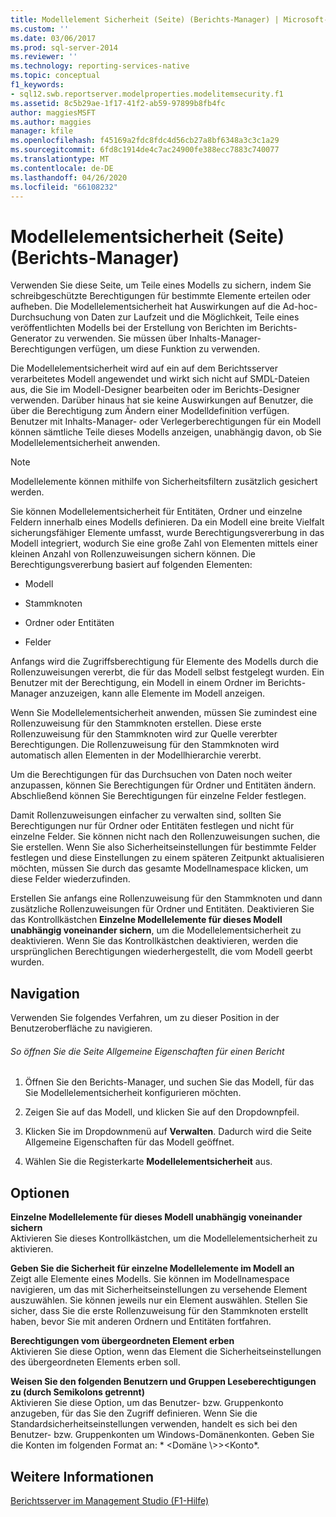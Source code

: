 ```yaml
---
title: Modellelement Sicherheit (Seite) (Berichts-Manager) | Microsoft-Dokumentation
ms.custom: ''
ms.date: 03/06/2017
ms.prod: sql-server-2014
ms.reviewer: ''
ms.technology: reporting-services-native
ms.topic: conceptual
f1_keywords:
- sql12.swb.reportserver.modelproperties.modelitemsecurity.f1
ms.assetid: 8c5b29ae-1f17-41f2-ab59-97899b8fb4fc
author: maggiesMSFT
ms.author: maggies
manager: kfile
ms.openlocfilehash: f45169a2fdc8fdc4d56cb27a8bf6348a3c3c1a29
ms.sourcegitcommit: 6fd8c1914de4c7ac24900fe388ecc7883c740077
ms.translationtype: MT
ms.contentlocale: de-DE
ms.lasthandoff: 04/26/2020
ms.locfileid: "66108232"
---
```

# <a name="model-item-security-page-report-manager"></a>Modellelementsicherheit (Seite) (Berichts-Manager)
  Verwenden Sie diese Seite, um Teile eines Modells zu sichern, indem Sie schreibgeschützte Berechtigungen für bestimmte Elemente erteilen oder aufheben. Die Modellelementsicherheit hat Auswirkungen auf die Ad-hoc-Durchsuchung von Daten zur Laufzeit und die Möglichkeit, Teile eines veröffentlichten Modells bei der Erstellung von Berichten im Berichts-Generator zu verwenden. Sie müssen über Inhalts-Manager-Berechtigungen verfügen, um diese Funktion zu verwenden.  
  
 Die Modellelementsicherheit wird auf ein auf dem Berichtsserver verarbeitetes Modell angewendet und wirkt sich nicht auf SMDL-Dateien aus, die Sie im Modell-Designer bearbeiten oder im Berichts-Designer verwenden. Darüber hinaus hat sie keine Auswirkungen auf Benutzer, die über die Berechtigung zum Ändern einer Modelldefinition verfügen. Benutzer mit Inhalts-Manager- oder Verlegerberechtigungen für ein Modell können sämtliche Teile dieses Modells anzeigen, unabhängig davon, ob Sie Modellelementsicherheit anwenden.  
  
> [!NOTE]  
>  Modellelemente können mithilfe von Sicherheitsfiltern zusätzlich gesichert werden.  
  
 Sie können Modellelementsicherheit für Entitäten, Ordner und einzelne Feldern innerhalb eines Modells definieren. Da ein Modell eine breite Vielfalt sicherungsfähiger Elemente umfasst, wurde Berechtigungsvererbung in das Modell integriert, wodurch Sie eine große Zahl von Elementen mittels einer kleinen Anzahl von Rollenzuweisungen sichern können. Die Berechtigungsvererbung basiert auf folgenden Elementen:  
  
-   Modell  
  
-   Stammknoten  
  
-   Ordner oder Entitäten  
  
-   Felder  
  
 Anfangs wird die Zugriffsberechtigung für Elemente des Modells durch die Rollenzuweisungen vererbt, die für das Modell selbst festgelegt wurden. Ein Benutzer mit der Berechtigung, ein Modell in einem Ordner im Berichts-Manager anzuzeigen, kann alle Elemente im Modell anzeigen.  
  
 Wenn Sie Modellelementsicherheit anwenden, müssen Sie zumindest eine Rollenzuweisung für den Stammknoten erstellen. Diese erste Rollenzuweisung für den Stammknoten wird zur Quelle vererbter Berechtigungen. Die Rollenzuweisung für den Stammknoten wird automatisch allen Elementen in der Modellhierarchie vererbt.  
  
 Um die Berechtigungen für das Durchsuchen von Daten noch weiter anzupassen, können Sie Berechtigungen für Ordner und Entitäten ändern. Abschließend können Sie Berechtigungen für einzelne Felder festlegen.  
  
 Damit Rollenzuweisungen einfacher zu verwalten sind, sollten Sie Berechtigungen nur für Ordner oder Entitäten festlegen und nicht für einzelne Felder. Sie können nicht nach den Rollenzuweisungen suchen, die Sie erstellen. Wenn Sie also Sicherheitseinstellungen für bestimmte Felder festlegen und diese Einstellungen zu einem späteren Zeitpunkt aktualisieren möchten, müssen Sie durch das gesamte Modellnamespace klicken, um diese Felder wiederzufinden.  
  
 Erstellen Sie anfangs eine Rollenzuweisung für den Stammknoten und dann zusätzliche Rollenzuweisungen für Ordner und Entitäten. Deaktivieren Sie das Kontrollkästchen **Einzelne Modellelemente für dieses Modell unabhängig voneinander sichern**, um die Modellelementsicherheit zu deaktivieren. Wenn Sie das Kontrollkästchen deaktivieren, werden die ursprünglichen Berechtigungen wiederhergestellt, die vom Modell geerbt wurden.  
  
## <a name="navigation"></a>Navigation  
 Verwenden Sie folgendes Verfahren, um zu dieser Position in der Benutzeroberfläche zu navigieren.  
  
###### <a name="to-open-the-general-properties-page-for-a-report"></a>So öffnen Sie die Seite Allgemeine Eigenschaften für einen Bericht  
  
1.  Öffnen Sie den Berichts-Manager, und suchen Sie das Modell, für das Sie Modellelementsicherheit konfigurieren möchten.  
  
2.  Zeigen Sie auf das Modell, und klicken Sie auf den Dropdownpfeil.  
  
3.  Klicken Sie im Dropdownmenü auf **Verwalten**. Dadurch wird die Seite Allgemeine Eigenschaften für das Modell geöffnet.  
  
4.  Wählen Sie die Registerkarte **Modellelementsicherheit** aus.  
  
## <a name="options"></a>Optionen  
 **Einzelne Modellelemente für dieses Modell unabhängig voneinander sichern**  
 Aktivieren Sie dieses Kontrollkästchen, um die Modellelementsicherheit zu aktivieren.  
  
 **Geben Sie die Sicherheit für einzelne Modellelemente im Modell an**  
 Zeigt alle Elemente eines Modells. Sie können im Modellnamespace navigieren, um das mit Sicherheitseinstellungen zu versehende Element auszuwählen. Sie können jeweils nur ein Element auswählen. Stellen Sie sicher, dass Sie die erste Rollenzuweisung für den Stammknoten erstellt haben, bevor Sie mit anderen Ordnern und Entitäten fortfahren.  
  
 **Berechtigungen vom übergeordneten Element erben**  
 Aktivieren Sie diese Option, wenn das Element die Sicherheitseinstellungen des übergeordneten Elements erben soll.  
  
 **Weisen Sie den folgenden Benutzern und Gruppen Leseberechtigungen zu (durch Semikolons getrennt)**  
 Aktivieren Sie diese Option, um das Benutzer- bzw. Gruppenkonto anzugeben, für das Sie den Zugriff definieren. Wenn Sie die Standardsicherheitseinstellungen verwenden, handelt es sich bei den Benutzer- bzw. Gruppenkonten um Windows-Domänenkonten. Geben Sie die Konten im folgenden Format an: * \<Domäne \\>\><Konto*.  
  
## <a name="see-also"></a>Weitere Informationen  
 [Berichtsserver im Management Studio (F1-Hilfe)](tools/report-server-in-management-studio-f1-help.md)  
  
  
